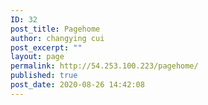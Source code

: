 ```yaml
---
ID: 32
post_title: Pagehome
author: changying cui
post_excerpt: ""
layout: page
permalink: http://54.253.100.223/pagehome/
published: true
post_date: 2020-08-26 14:42:08
---
```

<!-- wp:themify-builder/canvas /-->